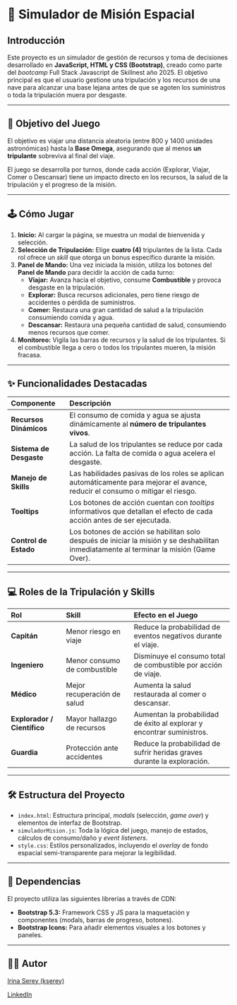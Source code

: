 # 🚀 Simulador de Misión Espacial

## Introducción

Este proyecto es un simulador de gestión de recursos y toma de decisiones desarrollado en **JavaScript, HTML y CSS (Bootstrap)**, creado como parte del *bootcamp* Full Stack Javascript de Skillnest año 2025.
El objetivo principal es que el usuario gestione una tripulación y los recursos de una nave para alcanzar una base lejana antes de que se agoten los suministros o toda la tripulación muera por desgaste.

---

## 🎯 Objetivo del Juego

El objetivo es viajar una distancia aleatoria (entre 800 y 1400 unidades astronómicas) hasta la **Base Omega**, asegurando que al menos **un tripulante** sobreviva al final del viaje.

El juego se desarrolla por turnos, donde cada acción (Explorar, Viajar, Comer o Descansar) tiene un impacto directo en los recursos, la salud de la tripulación y el progreso de la misión.

---

## 🕹️ Cómo Jugar

1.  **Inicio:** Al cargar la página, se muestra un modal de bienvenida y selección.
2.  **Selección de Tripulación:** Elige **cuatro (4)** tripulantes de la lista. Cada rol ofrece un *skill* que otorga un bonus específico durante la misión.
3.  **Panel de Mando:** Una vez iniciada la misión, utiliza los botones del **Panel de Mando** para decidir la acción de cada turno:
    * **Viajar:** Avanza hacia el objetivo, consume **Combustible** y provoca desgaste en la tripulación.
    * **Explorar:** Busca recursos adicionales, pero tiene riesgo de accidentes o pérdida de suministros.
    * **Comer:** Restaura una gran cantidad de salud a la tripulación consumiendo comida y agua.
    * **Descansar:** Restaura una pequeña cantidad de salud, consumiendo menos recursos que comer.
4.  **Monitoreo:** Vigila las barras de recursos y la salud de los tripulantes. Si el combustible llega a cero o todos los tripulantes mueren, la misión fracasa.

---

## ✨ Funcionalidades Destacadas

| Componente | Descripción |
| :--- | :--- |
| **Recursos Dinámicos** | El consumo de comida y agua se ajusta dinámicamente al **número de tripulantes vivos**. |
| **Sistema de Desgaste** | La salud de los tripulantes se reduce por cada acción. La falta de comida o agua acelera el desgaste. |
| **Manejo de Skills** | Las habilidades pasivas de los roles se aplican automáticamente para mejorar el avance, reducir el consumo o mitigar el riesgo. |
| **Tooltips** | Los botones de acción cuentan con *tooltips* informativos que detallan el efecto de cada acción antes de ser ejecutada. |
| **Control de Estado** | Los botones de acción se habilitan solo después de iniciar la misión y se deshabilitan inmediatamente al terminar la misión (Game Over). |

---

## 💻 Roles de la Tripulación y Skills

| Rol | Skill | Efecto en el Juego |
| :--- | :--- | :--- |
| **Capitán** | Menor riesgo en viaje | Reduce la probabilidad de eventos negativos durante el viaje. |
| **Ingeniero** | Menor consumo de combustible | Disminuye el consumo total de combustible por acción de viaje. |
| **Médico** | Mejor recuperación de salud | Aumenta la salud restaurada al comer o descansar. |
| **Explorador / Científico**| Mayor hallazgo de recursos | Aumentan la probabilidad de éxito al explorar y encontrar suministros. |
| **Guardia** | Protección ante accidentes | Reduce la probabilidad de sufrir heridas graves durante la exploración. |

---

## 🛠️ Estructura del Proyecto

* `index.html`: Estructura principal, *modals* (selección, *game over*) y elementos de interfaz de Bootstrap.
* `simuladorMision.js`: Toda la lógica del juego, manejo de estados, cálculos de consumo/daño y *event listeners*.
* `style.css`: Estilos personalizados, incluyendo el *overlay* de fondo espacial semi-transparente para mejorar la legibilidad.

---

## 🔗 Dependencias

El proyecto utiliza las siguientes librerías a través de CDN:

* **Bootstrap 5.3:** Framework CSS y JS para la maquetación y componentes (modals, barras de progreso, botones).
* **Bootstrap Icons:** Para añadir elementos visuales a los botones y paneles.

---

## 🧑‍💻 Autor

[Irina Serey (kserey)](https://github.com/kserey)

[LinkedIn](https://www.linkedin.com/in/irina-serey/)



